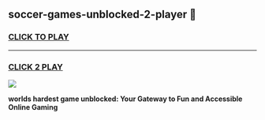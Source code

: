 
## soccer-games-unblocked-2-player 👋
<h3>
<a href="https://premium.freeplayer.one?title=soccer-games-unblocked-2-player&ref=14F">CLICK TO PLAY</a></h3>
<hr>

<h3>
<a href="https://premium.freeplayer.one?title=soccer-games-unblocked-2-player&ref=14F">CLICK 2 PLAY</a>
  
</h3>

<a href="https://premium.freeplayer.one?title=soccer-games-unblocked-2-player&ref=12F/"><img src="https://clearcache.store/games.png"></a>


**worlds hardest game unblocked: Your Gateway to Fun and Accessible Online Gaming**

